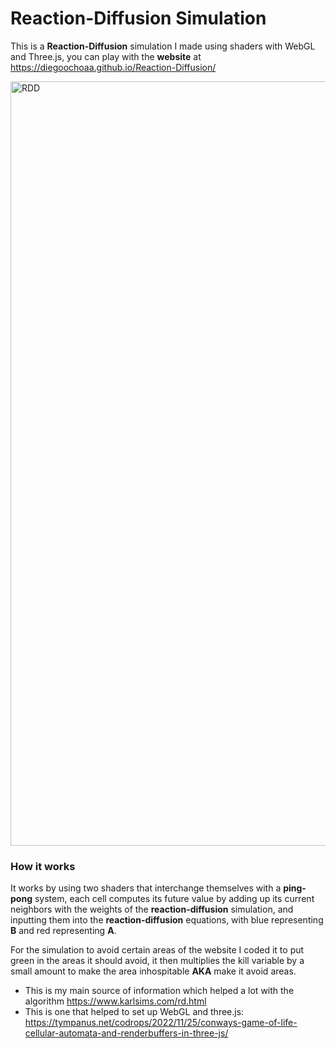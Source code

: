 # Reaction-Diffusion Simulation
This is a **Reaction-Diffusion** simulation I made using shaders with WebGL and Three.js, you can play with the **website** at https://diegoochoaa.github.io/Reaction-Diffusion/

<img width="1223" alt="RDD" src="https://github.com/user-attachments/assets/0f286bf5-c071-4241-bfd3-b2bd989e2995">

### How it works

It works by using two shaders that interchange themselves with a **ping-pong** system, 
each cell computes its future value by adding up its current neighbors with the weights of the **reaction-diffusion** simulation, 
and inputting them into the **reaction-diffusion** equations, with blue representing **B** and red representing **A**.

For the simulation to avoid certain areas of the website I coded it to put green in the areas it should avoid, it then multiplies the kill variable by a small amount to make the area inhospitable **AKA** make it avoid areas.

 - This is my main source of information which helped a lot with the algorithm https://www.karlsims.com/rd.html 
 - This is one that helped to set up WebGL and three.js: https://tympanus.net/codrops/2022/11/25/conways-game-of-life-cellular-automata-and-renderbuffers-in-three-js/


